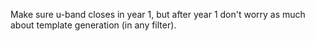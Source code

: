 Make sure u-band closes in year 1, but after year 1 don't worry as much about template generation (in any filter).
